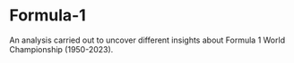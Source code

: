 # Formula-1
An analysis carried out to uncover different insights about Formula 1 World Championship (1950-2023).

